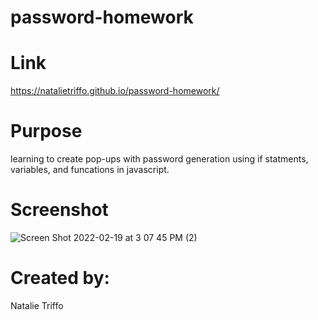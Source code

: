 # password-homework
# Link
 https://natalietriffo.github.io/password-homework/
# Purpose 
learning to create pop-ups with password generation using if statments, variables, and funcations in javascript.
# Screenshot
![Screen Shot 2022-02-19 at 3 07 45 PM (2)](https://user-images.githubusercontent.com/97486569/154819254-facae608-bfe3-42cb-b888-0a8562852527.png)
# Created by:
Natalie Triffo
